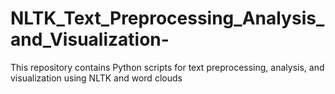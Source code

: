 # NLTK_Text_Preprocessing_Analysis_and_Visualization-
This repository contains Python scripts for text preprocessing, analysis, and visualization using NLTK and word clouds
